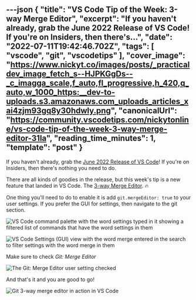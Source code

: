 ---json
{
  "title": "VS Code Tip of the Week: 3-way Merge Editor",
  "excerpt": "If you haven't already, grab the June 2022 Release of VS Code! If you're on Insiders, then there's...",
  "date": "2022-07-11T19:42:46.702Z",
  "tags": [
    "vscode",
    "git",
    "vscodetips"
  ],
  "cover_image": "https://www.nickyt.co/images/posts/_practicaldev_image_fetch_s--HJPKGgDs--_c_imagga_scale,f_auto,fl_progressive,h_420,q_auto,w_1000_https:__dev-to-uploads.s3.amazonaws.com_uploads_articles_xai4zjm93gq8y30hdwly.png",
  "canonicalUrl": "https://community.vscodetips.com/nickytonline/vs-code-tip-of-the-week-3-way-merge-editor-31la",
  "reading_time_minutes": 1,
  "template": "post"
}
---

If you haven't already, grab the [June 2022 Release of VS Code](https://code.visualstudio.com/updates/v1_69)! If you're on Insiders, then there's nothing you need to do.

There are all kinds of goodies in the release, but this week's tip is a new feature that landed in VS Code. The [3-way Merge Editor](https://code.visualstudio.com/updates/v1_69#_3-way-merge-editor). 🔥

One thing you'll need to do to enable it is add `git.mergeEditor: true` to your user settings. If you prefer the GUI for settings, then navigate to the git section.

![VS Code command palette with the word settings typed in it showing a filtered list of commands that have the word settings in them](https://www.nickyt.co/images/posts/_uploads_articles_nfkous81j7gl3h6w8xaf.png)

![VS Code Settings (GUI) view with the word merge entered in the search to filter settings with the word merge in them](https://www.nickyt.co/images/posts/_uploads_articles_p1x3z0gur3qu40pgysmt.png)
 

Make sure to check *Git: Merge Editor*

![The Git: Merge Editor user setting checked](https://www.nickyt.co/images/posts/_uploads_articles_6xnruqtzc0uxwe5bfb66.png)

And that's it and you are good to go!

![Git 3-way merge editor in action in VS Code](https://www.nickyt.co/images/posts/_uploads_articles_2co1nz57h3dubxa57gbs.png)
